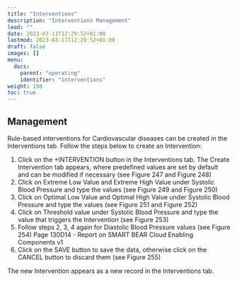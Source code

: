 ```yaml
---
title: "Interventions"
description: "Interventions Management"
lead: ""
date: 2023-03-11T12:29:52+01:00
lastmod: 2023-03-11T12:29:52+01:00
draft: false
images: []
menu:
  docs:
    parent: "operating"
    identifier: "interventions"
weight: 180
toc: true
---
```


## Management

Rule-based interventions for Cardiovascular diseases can be created in the Interventions tab. Follow the steps
below to create an Intervention:

1. Click on the +INTERVENTION button in the Interventions tab. The Create Intervention tab
appears, where predefined values are set by default and can be modified if necessary (see Figure 247
and Figure 248)
2. Click on Extreme Low Value and Extreme High Value under Systolic Blood Pressure and type the
values (see Figure 249 and Figure 250)
3. Click on Optimal Low Value and Optimal High Value under Systolic Blood Pressure and type the
values (see Figure 251 and Figure 252)
4. Click on Threshold value under Systolic Blood Pressure and type the value that triggers the
Intervention (see Figure 253)
5. Follow steps 2, 3, 4 again for Diastolic Blood Pressure values (see Figure 254)
Page 130D14 - Report on SMART BEAR Cloud Enabling Components v1
6. Click on the SAVE button to save the data, otherwise click on the CANCEL button to discard them
(see Figure 255)

The new Intervention appears as a new record in the Interventions tab.